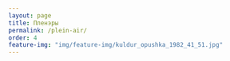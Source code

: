 ```yaml
---
layout: page
title: Пленэры
permalink: /plein-air/
order: 4
feature-img: "img/feature-img/kuldur_opushka_1982_41_51.jpg"
---
```

